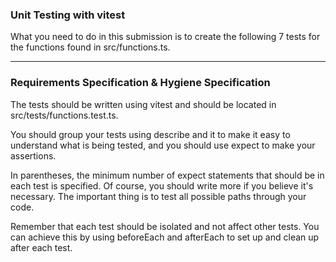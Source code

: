 ### Unit Testing with vitest  

What you need to do in this submission is to create the following 7 tests for the functions found in src/functions.ts.  

-------------------------------------------------------------------------  

### Requirements Specification & Hygiene Specification  

The tests should be written using vitest and should be located in src/tests/functions.test.ts.  
  
You should group your tests using describe and it to make it easy to understand what is being tested, and you should use expect to make your assertions.  

In parentheses, the minimum number of expect statements that should be in each test is specified. Of course, you should write more if you believe it's necessary. The important thing is to test all possible paths through your code.  

Remember that each test should be isolated and not affect other tests. You can achieve this by using beforeEach and afterEach to set up and clean up after each test.

